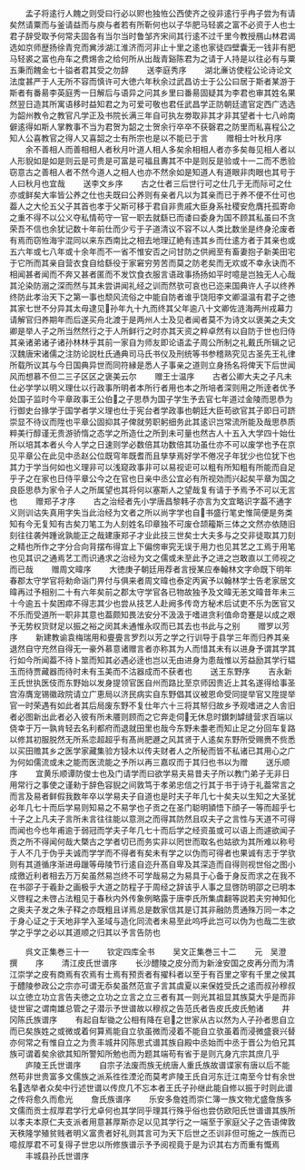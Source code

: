 <!-- { "loadSidebar": true } -->
　　孟子将逺行人餽之则受曰行必以赆也独恠公西使齐之役非逺行乎冉子尝为有请矣然请粟而与釜请益而与庾与者若有所靳何也以子华肥马轻裘之富不必资于人也士君子辞受取予何常夫固各有当尔当时鲁邹齐宋间其行逺不过千里今教授鴈山林君谒选如京师歴扬徐青兖而兾涉湖江淮济而河非止十里之逺也家徒四壁囊无一钱非有肥马轻裘之富也舟车之费焬舎之给何所从出哉青谿陈君为之请于人持是以往必有与粟五秉而餽金七十镒者君其受之勿辞
　　送李庭秀序
　　湖北亷访使程公论诗论文法度甚严于人无所不容而慎许可大徳六年秋余过武昌访士于公公曰居于斯者某游于斯者有番昜李英庭秀一日解后与语异之问其乡里曰番昜固疑其为李君也审其姓名果然翌日造其所寓语移时益知君之为可爱可敬也君任武昌学正防朝廷遣官定西广选选为韶州教令之教官凡学正及书院长满三年自可执左劵取非其才非其望者十七八岭南僻逺得如斯人掌教事不当为君贺为韶之士贺余行卒卒不获磬君之防里而私喜程公之知人公喜教官之得人又喜韶之士有所宗也是以不能已于言
　　赠相士叶秋月序
　　余不善相人而善相相人者秋月叶道人相人多矣余相相人者亦多矣毎见相人者以人形貎如是如是则云是可贵是可富是可福且夀其不中是则反是验或十一二而不悉验窃意古之善相人者不然今道人之相人也亦不然余如是知道人有道眼非肉眼也其号于人曰秋月也宜哉
　　送李文乡序
　　古之仕者三后世行可之仕几于无而际可之仕亦或鲜矣大率皆公养之仕也夫既曰公养则有亲者凡以为其亲而已于养不便不仕可也葢人之大伦五父子其首也孝于父斯可移于君自非贵戚大臣身系社稷安危膺托孤寄命之重不得不以公义夺私情苟守一官一职去就繇已而诿曰委身为国不顾其私虽曰不贪荣吾不信也余犹记数十年前仕而少亏于子道清议不容不以人类比数坐是终身沦废者有焉而窃恠海宇混同以来东西南比之相去地理辽絶有违其乡而仕逺方者于其亲也或五六年或七八年或十余年而不一省不惟安否之问甘防之供阙至有畜妻抱子新美田宅于它所而其亲自营衣食自给繇役于家窘穷劳苦而莫之防老矣而无欢或不幸永诀而不相闻甚者闻而不奔又甚者匿而不发饮食衣服言语政事扬扬如平时噫是岂独无人心哉其沦染防溺之深而然与其未尝讲闻礼经之训而然欤可哀也已迩来国典许人子以终养终防此孝治天下之第一事也颓风流俗之中能自防者谁乎饶阳李文卿温温有君子之徳其家七世不分异其太毋逮见孙年九十九而终其父年逾八十文卿佐涟海两州戎幕力请解官归养期年而后遂买舟北渡于是两州人士及见者闻者莫不为诗文以褒美之夫文卿是举人子之所当然然行之于人所鲜行之时亦其天资之粹卓然有以自防于世也归侍其亲诸弟诸子诸孙林林乎其前一家自为师友即论语孟子周公所制之礼戴氏所辑之记汉魏唐宋诸儒之注防论説杜氏通典司马氏书仪及刑统等书参稽熟究见古圣先王礼律所载所议其与今日国典异世而同符縁是悉人子事亲之道则立身扬名将俾天下后世闻风而想慕不但二三子区区之褒美云尔
　　赠王士温序
　　古者公卿大夫之子凡未仕必学学以明义理仕以行政事所明者本所行者用也本之所培者深则用之所逹者优予处国子监时今平章政事王公伯之子思恭为国子学生予去官七年道过金陵而思恭为行御史台掾学于国学者学义理也仕于宪台者学政事也朝廷大臣苟欲官其子即日可跻崇显不待议而陞也平章公固抑其子俾就劳职躬细务此其逺识岂常流所能及哉思恭质粹美行醇谨无贵游骄惰之态学之所造仕之所到未可量也然古人十五入大学四十始仕所以培其本者乆今人学之日速则学必数倍其功数倍其功虽仕亦不可以废学也予在京见平章公在此见中丞赵公位既穹年既耆而且孳孳焉好学不倦况子年犹少也位犹下也其力于学当何如也义理非可以浅窥政事非可以易视讵可以粗有所知粗有所能而自足乎子之在家也日侍平章公今之在官也日亲中丞公宜必有所视効而兴起矣平章为国之良臣思恭为家令子人之所属望也其将何以塞斯人之望哉复有请于予焉予不可以无言也
　　赠郑子才序
　　古之治经者先小学唐昌黎韩子亦言为文宜略识字葢不通字义则训诂失真用字失当此治经为文者之所以尚字学也自书盛行笔史惟简便是务类知有今无复知有古矣刀笔工为人刻姓名印章独不可废仓颉籕斯三体之文然亦依随旧刻往往袭舛踵讹孰能正之哉建康郑子才业此技三世矣士大夫多与之交非徒取其刀刻之精也所作之字分合向背摆布得宜上下偏傍审究无误于用力也见其艺之工焉于用笔也见其识之通焉艺工而识通求之治经为文之儒或未至此予之进之岂敢直以工师视之而已哉
　　赠周文暐序
　　大徳庚子朝廷用荐者言授某应奉翰林文字命既下明年春郡太守学官将勑命诣门畀付与俱来者周文暐也泰定丙寅予以翰林学士告老家居文暐再过予相别二十有六年矣前之郡太守学官各已物故独予及文暐无恙文暐昔年未三十今逾五十矣困瘁不得志其少也尝从技艺人赴阙多传竒方秘术后试吏不乐为医官又不乐而受道所一职非其意也葢颇知畏法安分不汲汲于嗜进贪利值命竒蹇是以成之艰予无势权货财足以振之裕之闵其未通惟永叹而已其去也书此与之别
　　赠罗以芳序
　　新建教谕袁梅瑞用和亹亹言罗烈以芳之学之行训导于县学三年而归养其亲退然自守充然自得无一豪外慕意诸赠言者亦称其为人而惜其未有以进身予谓其学其行如今所闻葢不待卜筮而知其必遇必逹也岂以无由进身为患哉惟以芳益励其学行韫玉而待贾藏器而待时未有玉美而不沽器成而不获者也
　　送王东野序
　　吉永新王氏世执医伎而东野始以发身提领官医自州而路比至京师因贵近上其名遂得给事圣宫洊膺宠锡徽政院请立广恵局以济民病实自东野倡其议被恩命受同提举官又陞提举官一时荣遇有如此者其后局废东野不复仕年六十三将其帑归故乡予观嗜进之人舎旧者必图新出此者必入彼有所未餍则顾而之它奔走伺无休息时鑚刺罅缝营求百端以侥幸于万一孰肯轻去名利都府而退就田里也哉今东野未耋老而知止足之分回车复路以修其初服脱然无所系恋超超乎有髙尚肥遯之风其贤于人逺矣东野所受赐赉不赀悉以买田赡其乡之医学家藏集验方锓木以传夫财者人之所秘而皆不私诸已其用心之广为何如儒流或未之能而医流能之予所以再三嘉叹而于其归也书以为赠
　　送乐顺序
　　宜黄乐顺谭防俊士也及门请学而曰欲学易夫易昔夫子所以教门弟子无非日用常行之事使之谨勑于辞色容貎之间敦笃于孝弟忠信之行其于书于诗于礼葢常言之而言及易者鲜假我数年卒以学易夫子自道也是时夫子年几七十矣夫以生知之大圣犹必年几七十而后学易则知易之不易学也子贡之在圣门聪明頴悟下顔子一等而超乎七十子之上凡夫子言所未言往往能以意测之而得其防然且叹夫子之言性与天道不可得而闻也今也年甫逾于弱冠而学夫子年几七十而后学之经资虽或可以语上而遽欲闻子贡之所不得闻何哉大槩古之学者切已而务实非以罔世而取名也姑欲为其所难以称号于人不几于伪乎夫诚而学学而不得者有矣未有学之以伪而可得者也果诚有志于学欤则有其道循序渐进毋躐等毋陵节行逺自迩升髙自卑及其深造而自得则视世俗之图小成徼近利者相去万万矣虽然易岂终不可学哉易之为易具于心备于身反而求之在我不在书邵子于羲卦之画极乎大道之防程子于周经之辞该乎人事之显啓防明邵之已明本义啓程之未啓占法粗见于春秋内外传象例略露于唐李氏所集虞翻等説若夫穷神知化之奥夫子发之朱子释之亦既粗且详焉总是数家信其是订其非融防贯通殊万同一本之于身心证之于天地非学入圣域与造化同流者未易至此呜呼此岂可以伪为也哉二生欲学之乎学之必以其道顺之归其以予言告防也










　　呉文正集巻三十一
　　钦定四库全书
　　吴文正集巻三十二
　　元　吴澄　撰
　　序
　　清江皮氏世谱序
　　长沙醴陵之皮分而为新淦安国之皮再分而为清江崇学之皮有商焉有农焉有士焉有预贡者有擢科者以至于有百里之宰有千里之侯其于醴陵参政公之宗亦可谓无忝矣虽然范宣子言其虞夏以来保姓受氏之逺而叔孙穆叔以立徳立功立言告夫徳之立功之立言之立三者有其一则光其祖显其族莫大乎是而非徒世宦之谓南雄总管之子潜示予世谱故以穆叔之告范氏者告皮氏皮氏勉诸
　　井冈陈氏族谱序
　　有起自犁锄之公相有降在皂之世家从古以然为人子孙者思自立而已矣族姓之或微或着何算焉能自立欤虽微而浸着不能自立欤虽着而浸微盛衰兴替亦何常之有惟自立之为贵丰城井冈陈思式谱其族自殿中丞始而中丞于晋公为伯兄其族可谓着矣余欲其知所警知所勉也而为题其端苟有省于是则亢身亢宗其庶几乎
　　庐陵王氏世谱序
　　自宗子法废而族无统唐人重氏族故谱谍家有唐以后不能然苟非世贵富多文儒族之派系徃徃湮沦而莫考庐陵王氏自河东迁江南至今廿有余世名选举者众矣中行述世谱以传庶几不忘本者王氏子孙继此能自修以振于时则此谱之传将愈久而愈光
　　詹氏族谱序
　　乐安多詹姓而崇仁簿一族文物尤盛詹族多文儒而贡士叔厚君学行尤卓何也其学同乎理其行殊乎俗也尝仿欧阳氏世谱谱其族所以孝夫本原仁夫支派者用意甚厚斯亦足以见其学行之一端至于家庭父子之告语俾敦天秩隆学殖贫贱者明义富贵者好礼则其言可为天下后世之丕训非但可施之一族而已噫叔厚君不可复得子世忠以所修族谱示予予阅视竟于是为识其右方而重有慨焉
　　丰城县孙氏世谱序

